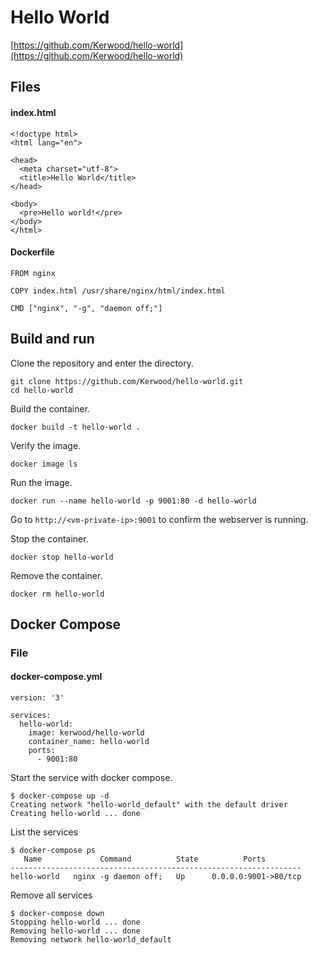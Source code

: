 # Hello World

[https://github.com/Kerwood/hello-world](https://github.com/Kerwood/hello-world)

## Files
#### index.html
```
<!doctype html>
<html lang="en">

<head>
  <meta charset="utf-8">
  <title>Hello World</title>
</head>

<body>
  <pre>Hello world!</pre>
</body>
</html>
```


#### Dockerfile
```
FROM nginx

COPY index.html /usr/share/nginx/html/index.html

CMD ["nginx", "-g", "daemon off;"]
```

## Build and run
Clone the repository and enter the directory.
```
git clone https://github.com/Kerwood/hello-world.git
cd hello-world
```

Build the container.
```
docker build -t hello-world .
```

Verify the image.
```
docker image ls
```

Run the image.
```
docker run --name hello-world -p 9001:80 -d hello-world
```

Go to `http://<vm-private-ip>:9001` to confirm the webserver is running.

Stop the container.
```
docker stop hello-world
```

Remove the container.
```
docker rm hello-world
```

## Docker Compose

### File
#### docker-compose.yml
```
version: '3'

services:
  hello-world:
    image: kerwood/hello-world
    container_name: hello-world
    ports:
      - 9001:80
```

Start the service with docker compose.
```
$ docker-compose up -d
Creating network "hello-world_default" with the default driver
Creating hello-world ... done
```

List the services
```
$ docker-compose ps
   Name             Command          State          Ports        
-----------------------------------------------------------------
hello-world   nginx -g daemon off;   Up      0.0.0.0:9001->80/tcp
```

Remove all services
```
$ docker-compose down
Stopping hello-world ... done
Removing hello-world ... done
Removing network hello-world_default
```
